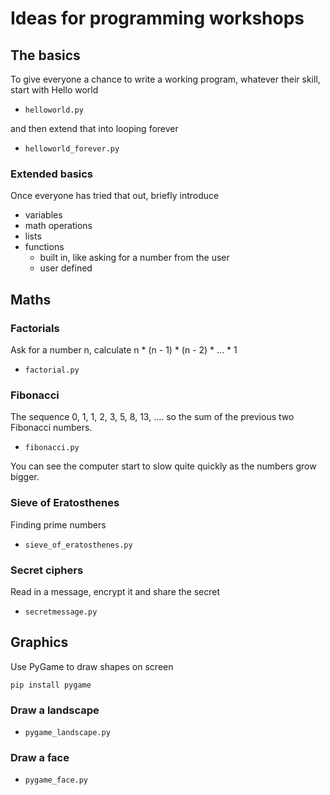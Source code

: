 # Ideas for programming workshops

## The basics
To give everyone a chance to write a working program, whatever their skill, start with Hello world

* `helloworld.py`

and then extend that into looping forever

* `helloworld_forever.py`

### Extended basics
Once everyone has tried that out, briefly introduce
* variables
* math operations
* lists
* functions
  * built in, like asking for a number from the user
  * user defined

## Maths
### Factorials
Ask for a number n, calculate n * (n - 1) * (n - 2) * ... * 1
* `factorial.py`

### Fibonacci
The sequence 0, 1, 1, 2, 3, 5, 8, 13, .... so the sum of the previous two Fibonacci numbers.
* `fibonacci.py`

You can see the computer start to slow quite quickly as the numbers grow bigger.

### Sieve of Eratosthenes
Finding prime numbers
* `sieve_of_eratosthenes.py`

### Secret ciphers
Read in a message, encrypt it and share the secret
* `secretmessage.py`

## Graphics
Use PyGame to draw shapes on screen
```
pip install pygame
```

### Draw a landscape
* `pygame_landscape.py`

### Draw a face
* `pygame_face.py`

